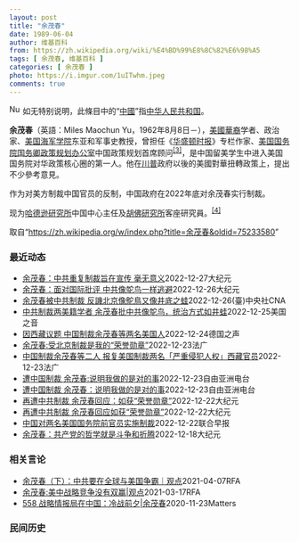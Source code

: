 ```yaml
---
layout: post
title: "余茂春"
date: 1989-06-04
author: 维基百科
from: https://zh.wikipedia.org/wiki/%E4%BD%99%E8%8C%82%E6%98%A5
tags: [ 余茂春, 维基百科 ]
categories: [ 余茂春 ]
photo: https://i.imgur.com/1uITwhm.jpeg
comments: true
---
```

<div class="mw-parser-output"><div role="note" class="hatnote navigation-not-searchable"><a href="/wiki/File:Nuvola_apps_important_yellow.svg" class="image"><img alt="Nuvola apps important yellow.svg" src="//upload.wikimedia.org/wikipedia/commons/thumb/d/dc/Nuvola_apps_important_yellow.svg/20px-Nuvola_apps_important_yellow.svg.png" decoding="async" width="20" height="17" srcset="//upload.wikimedia.org/wikipedia/commons/thumb/d/dc/Nuvola_apps_important_yellow.svg/30px-Nuvola_apps_important_yellow.svg.png 1.5x, //upload.wikimedia.org/wikipedia/commons/thumb/d/dc/Nuvola_apps_important_yellow.svg/40px-Nuvola_apps_important_yellow.svg.png 2x" data-file-width="600" data-file-height="500"></a> 如无特别说明，此條目中的“<a href="/wiki/%E4%B8%AD%E5%9C%8B" title="中國">中國</a>”指<a href="/wiki/%E4%B8%AD%E5%8D%8E%E4%BA%BA%E6%B0%91%E5%85%B1%E5%92%8C%E5%9B%BD" title="中华人民共和国">中华人民共和国</a>。</div>
<div id="noteTA-26f66ddf" class="noteTA"><div class="noteTA-group"><div data-noteta-group-source="module" data-noteta-group="PresidentsUS"></div><div data-noteta-group-source="module" data-noteta-group="USState"></div></div></div>

<p><b>余茂春</b>（英語：<span lang="en">Miles Maochun Yu</span>，1962年8月8日<span class="useeditintro" title="Template:BLP editintro">－</span>），<a href="/wiki/%E5%8D%8E%E8%A3%94%E7%BE%8E%E5%9B%BD%E4%BA%BA" title="华裔美国人">美國華裔</a>学者、政治家、<a href="/wiki/%E7%BE%8E%E5%9B%BD%E6%B5%B7%E5%86%9B%E5%AD%A6%E9%99%A2" title="美国海军学院">美国海军学院</a>东亚和军事史教授，曾担任《<a href="/wiki/%E5%8D%8E%E7%9B%9B%E9%A1%BF%E6%97%B6%E6%8A%A5" title="华盛顿时报">华盛顿时报</a>》专栏作家、<a href="/wiki/%E7%BE%8E%E5%9B%BD%E5%9B%BD%E5%8A%A1%E9%99%A2" title="美国国务院">美国国务院</a><a href="/wiki/%E7%BE%8E%E5%9B%BD%E5%9B%BD%E5%8A%A1%E5%8D%BF" title="美国国务卿">国务卿</a><a href="/wiki/%E6%94%BF%E7%AD%96%E8%A7%84%E5%88%92%E5%8A%9E%E5%85%AC%E5%AE%A4" title="政策规划办公室">政策规划办公室</a>中国政策规划首席顾问<sup id="cite_ref-BGWT_3-0" class="reference"><a href="#cite_note-BGWT-3">[3]</a></sup>，是中国留美学生中进入美国国务院对华政策核心圈的第一人。他在<a href="/wiki/%E5%B7%9D%E6%99%AE" class="mw-redirect" title="川普">川普</a>政府以後的美國對華扭轉政策上，提出不少參考意見。
</p><p>作为对美方制裁中国官员的反制，中国政府在2022年底对余茂春实行制裁。
</p><p>现为<a href="/wiki/%E5%93%88%E5%BE%B7%E9%81%9C%E7%A0%94%E7%A9%B6%E6%89%80" title="哈德遜研究所">哈德逊研究所</a>中国中心主任及<a href="/wiki/%E8%83%A1%E4%BD%9B%E7%A0%94%E7%A9%B6%E6%89%80" title="胡佛研究所">胡佛研究所</a>客座研究員。<sup id="cite_ref-voa1117_4-0" class="reference"><a href="#cite_note-voa1117-4">[4]</a></sup>
</p>
</div><noscript><img src="//zh.wikipedia.org/wiki/Special:CentralAutoLogin/start?type=1x1" alt="" title="" width="1" height="1" style="border: none; position: absolute;"></noscript>
<div class="printfooter" data-nosnippet="">取自“<a dir="ltr" href="https://zh.wikipedia.org/w/index.php?title=余茂春&amp;oldid=75233580">https://zh.wikipedia.org/w/index.php?title=余茂春&amp;oldid=75233580</a>”</div><div id="recent-news"><h3>最近动态</h3><ul><li><a href="https://nodebe4.github.io/waimei/2022-12-27/%E4%BD%99%E8%8C%82%E6%98%A5-%E4%B8%AD%E5%85%B1%E9%87%8D%E5%A4%8D%E5%88%B6%E8%A3%81%E6%97%A8%E5%9C%A8%E5%AE%A3%E4%BC%A0-%E6%AF%AB%E6%97%A0%E6%84%8F%E4%B9%89" title="余茂春：中共重复制裁旨在宣传 毫无意义—— 【大纪元2022年12月28日讯】（大纪元记者王祥编译报导）前美国国务院办中国政策首席顾问余茂春周二（12月27日）在《华尔街日报》投书说，中国共产党...">余茂春：中共重复制裁旨在宣传 毫无意义</a><time>2022-12-27</time><a class="tag">大纪元</a></li>
<li><a href="https://nodebe4.github.io/waimei/2022-12-26/%E4%BD%99%E8%8C%82%E6%98%A5-%E9%9D%A2%E5%AF%B9%E5%9B%BD%E9%99%85%E6%89%B9%E8%AF%84-%E4%B8%AD%E5%85%B1%E5%83%8F%E9%B8%B5%E9%B8%9F%E4%B8%80%E6%A0%B7%E9%80%83%E9%81%BF" title="余茂春：面对国际批评 中共像鸵鸟一样逃避—— 【大纪元2022年12月27日讯】中共上周制裁美籍学者余茂春和托德‧斯坦恩（Todd Stein），冻结其中国境内的资产。对此，余茂春告诉美国之音，...">余茂春：面对国际批评 中共像鸵鸟一样逃避</a><time>2022-12-26</time><a class="tag">大纪元</a></li>
<li><a href="https://nodebe4.github.io/waimei/2022-12-26/%E4%BD%99%E8%8C%82%E6%98%A5%E8%A2%AB%E4%B8%AD%E5%85%B1%E5%88%B6%E8%A3%81-%E5%8F%8D%E8%AD%8F%E5%8C%97%E4%BA%AC%E5%83%8F%E9%B4%95%E9%B3%A5%E5%8F%88%E5%83%8F%E4%BA%95%E5%BA%95%E4%B9%8B%E8%9B%99" title="余茂春被中共制裁 反譏北京像鴕鳥又像井底之蛙—— 中國外交部近日藉口「長期在涉華和涉藏問題上表現惡劣」，制裁美籍學者余茂春（圖）和史坦，兩人皆說不在意被制裁。（中央社檔案照片） （中央社台北26...">余茂春被中共制裁 反譏北京像鴕鳥又像井底之蛙</a><time>2022-12-26</time><a class="tag">(臺)中央社CNA</a></li>
<li><a href="https://nodebe4.github.io/waimei/2022-12-25/%E4%B8%AD%E5%85%B1%E5%88%B6%E8%A3%81%E4%B8%A4%E7%BE%8E%E7%B1%8D%E5%AD%A6%E8%80%85-%E4%BD%99%E8%8C%82%E6%98%A5%E6%89%B9%E4%B8%AD%E5%85%B1%E5%83%8F%E9%B8%B5%E9%B8%9F-%E7%BB%9F%E6%B2%BB%E6%96%B9%E5%BC%8F%E5%A6%82%E4%BA%95%E8%9B%99" title="中共制裁两美籍学者 余茂春批中共像鸵鸟，统治方式如井蛙—— Sun, 25 Dec 2022 16:45:16 GMT 美国国务卿蓬佩奥的首席中国政策和规划顾问余茂春 （照片来源：受访者提供） ...">中共制裁两美籍学者 余茂春批中共像鸵鸟，统治方式如井蛙</a><time>2022-12-25</time><a class="tag">美国之音</a></li>
<li><a href="https://nodebe4.github.io/waimei/2022-12-24/%E5%9B%A0%E8%A5%BF%E8%97%8F%E8%AE%AE%E9%A2%98-%E4%B8%AD%E5%9B%BD%E5%88%B6%E8%A3%81%E4%BD%99%E8%8C%82%E6%98%A5%E7%AD%89%E4%B8%A4%E5%90%8D%E7%BE%8E%E5%9B%BD%E4%BA%BA" title="因西藏议题 中国制裁余茂春等两名美国人—— 2022-12-24T15:02:32.599Z 围绕西藏议题 中美双方各制裁对方两名官员 &nbsp;（德国之声中文网）中国外交部发言人毛宁在12月23日的例...">因西藏议题 中国制裁余茂春等两名美国人</a><time>2022-12-24</time><a class="tag">德国之声</a></li>
<li><a href="https://nodebe4.github.io/waimei/2022-12-23/%E4%BD%99%E8%8C%82%E6%98%A5-%E5%8F%97%E5%8C%97%E4%BA%AC%E5%88%B6%E8%A3%81%E6%98%AF%E6%88%91%E7%9A%84-%E8%8D%A3%E8%AA%89%E5%8B%8B%E7%AB%A0" title="余茂春:受北京制裁是我的“荣誉勋章”—— 23/12/2022 - 19:17 北京12月23日宣布对前美国国务院中国政策首席顾问余茂春和美国国会中国事务执委会副主任托德·斯坦恩实施制裁。余茂春...">余茂春:受北京制裁是我的“荣誉勋章”</a><time>2022-12-23</time><a class="tag">法广</a></li>
<li><a href="https://nodebe4.github.io/waimei/2022-12-23/%E4%B8%AD%E5%9B%BD%E5%88%B6%E8%A3%81%E4%BD%99%E8%8C%82%E6%98%A5%E7%AD%89%E4%BA%8C%E4%BA%BA-%E6%8A%A5%E5%A4%8D%E7%BE%8E%E5%9B%BD%E5%88%B6%E8%A3%81%E4%B8%A4%E5%90%8D-%E4%B8%A5%E9%87%8D%E4%BE%B5%E7%8A%AF%E4%BA%BA%E6%9D%83-%E8%A5%BF%E8%97%8F%E5%AE%98%E5%91%98" title="中国制裁余茂春等二人&nbsp; 报复美国制裁两名「严重侵犯人权」西藏官员—— 23/12/2022 - 08:22 中国外交部(今(23日)早宣布，对美国国务卿办公室前中国政策首席顾问余茂春和美国国会及...">中国制裁余茂春等二人  报复美国制裁两名「严重侵犯人权」西藏官员</a><time>2022-12-23</time><a class="tag">法广</a></li>
<li><a href="https://nodebe4.github.io/waimei/2022-12-23/%E9%81%AD%E4%B8%AD%E5%9B%BD%E5%88%B6%E8%A3%81-%E4%BD%99%E8%8C%82%E6%98%A5-%E8%AF%B4%E6%98%8E%E6%88%91%E5%81%9A%E7%9A%84%E6%98%AF%E5%AF%B9%E7%9A%84%E4%BA%8B" title="遭中国制裁 余茂春:说明我做的是对的事—— 中国以美国因西藏人权制裁中国官员为由，宣布反制裁美国前官员余茂春等人。余茂春接受自由亚洲电台采访回应，这说明他做的是对的事，他形容，美国制裁中国官员是...">遭中国制裁 余茂春:说明我做的是对的事</a><time>2022-12-23</time><a class="tag">自由亚洲电台</a></li>
<li><a href="https://nodebe4.github.io/waimei/2022-12-23/%E9%81%AD%E4%B8%AD%E5%9B%BD%E5%88%B6%E8%A3%81-%E4%BD%99%E8%8C%82%E6%98%A5-%E8%AF%B4%E6%98%8E%E6%88%91%E5%81%9A%E7%9A%84%E6%98%AF%E5%AF%B9%E7%9A%84%E4%BA%8B" title="遭中国制裁 余茂春：说明我做的是对的事—— 中国以美国因西藏人权制裁中国官员为由，宣布反制裁美国前官员余茂春等人。余茂春接受自由亚洲电台采访回应说，这说明他做的是对的事。他形容，美国制裁中国官员...">遭中国制裁 余茂春：说明我做的是对的事</a><time>2022-12-23</time><a class="tag">自由亚洲电台</a></li>
<li><a href="https://nodebe4.github.io/waimei/2022-12-22/%E5%86%8D%E9%81%AD%E4%B8%AD%E5%85%B1%E5%88%B6%E8%A3%81-%E4%BD%99%E8%8C%82%E6%98%A5%E5%9B%9E%E5%BA%94-%E5%A6%82%E8%8E%B7-%E8%8D%A3%E8%AA%89%E5%8B%8B%E7%AB%A0" title="再遭中共制裁 余茂春回应：如获“荣誉勋章”—— 【大纪元2022年12月23日讯】（大纪元记者王祥报导）中共外交部周五（12月23日）宣布，将前美国国务院办中国政策首席顾问余茂春以及美国国会及行...">再遭中共制裁 余茂春回应：如获“荣誉勋章”</a><time>2022-12-22</time><a class="tag">大纪元</a></li>
<li><a href="https://nodebe4.github.io/waimei/2022-12-22/%E5%86%8D%E9%81%AD%E4%B8%AD%E5%85%B1%E5%88%B6%E8%A3%81-%E4%BD%99%E8%8C%82%E6%98%A5%E5%9B%9E%E5%BA%94%E5%A6%82%E8%8E%B7-%E8%8D%A3%E8%AA%89%E5%8B%8B%E7%AB%A0" title="再遭中共制裁 余茂春回应如获“荣誉勋章”—— 【大纪元2022年12月23日讯】（大纪元记者王祥报导）中共外交部周五（12月23日）宣布，将前美国国务院办中国政策首席顾问余茂春以及美国国会及行政...">再遭中共制裁 余茂春回应如获“荣誉勋章”</a><time>2022-12-22</time><a class="tag">大纪元</a></li>
<li><a href="https://nodebe4.github.io/waimei/2022-12-22/%E4%B8%AD%E5%9B%BD%E5%AF%B9%E4%B8%A4%E5%90%8D%E7%BE%8E%E5%9B%BD%E5%9B%BD%E5%8A%A1%E9%99%A2%E5%89%8D%E5%AE%98%E5%91%98%E5%AE%9E%E6%96%BD%E5%88%B6%E8%A3%81" title="中国对两名美国国务院前官员实施制裁—— 中国外交部宣布对美国国务院前官员余茂春和托德·斯坦恩（Todd Stein）实施制裁，以报复美国因西藏人权问题对两名中国官员所实施的制裁。 据中国外交部美...">中国对两名美国国务院前官员实施制裁</a><time>2022-12-22</time><a class="tag">联合早报</a></li>
<li><a href="https://nodebe4.github.io/waimei/2022-12-18/%E4%BD%99%E8%8C%82%E6%98%A5-%E5%85%B1%E4%BA%A7%E5%85%9A%E7%9A%84%E5%93%B2%E5%AD%A6%E5%B0%B1%E6%98%AF%E6%96%97%E4%BA%89%E5%92%8C%E6%8A%98%E8%85%BE" title="余茂春：共产党的哲学就是斗争和折腾—— 【大纪元2022年12月18日讯】前美国国务院中国政策首席顾问余茂春（Miles Yu）12月18日发文说，清零政策符合中共的发展轨迹，与大跃进、文革类似...">余茂春：共产党的哲学就是斗争和折腾</a><time>2022-12-18</time><a class="tag">大纪元</a></li>
</ul></div><div id="open-opinion"><h3>相关言论</h3><ul><li><a href="https://nodebe4.github.io/opinion/2021-04-07/%E4%BD%99%E8%8C%82%E6%98%A5-%E4%B8%8B-%E4%B8%AD%E5%85%B1%E8%A6%81%E5%9C%A8%E5%85%A8%E7%90%83%E4%B8%8E%E7%BE%8E%E5%9B%BD%E4%BA%89%E9%9C%B8-%E8%A7%82%E7%82%B9/" title="自由亚洲电台">余茂春（下）：中共要在全球与美国争霸｜观点</a><time>2021-04-07</time><a class="tag">RFA</a></li>
<li><a href="https://nodebe4.github.io/opinion/2021-03-17/%E4%BD%99%E8%8C%82%E6%98%A5-%E7%BE%8E%E4%B8%AD%E6%88%98%E7%95%A5%E7%AB%9E%E4%BA%89%E6%B2%A1%E6%9C%89%E5%8F%8C%E8%B5%A2-%E8%A7%82%E7%82%B9/" title="自由亚洲电台">余茂春:美中战略竞争没有双赢|观点</a><time>2021-03-17</time><a class="tag">RFA</a></li>
<li><a href="https://nodebe4.github.io/opinion/2020-11-23/558-%E6%88%98%E7%95%A5%E6%83%85%E6%8A%A5%E5%B1%80%E5%9C%A8%E4%B8%AD%E5%9B%BD-%E5%86%B7%E6%88%98%E5%89%8D%E5%A4%95-%E4%BD%99%E8%8C%82%E6%98%A5/" title="野兽爱智慧">558 战略情报局在中国：冷战前夕|余茂春</a><time>2020-11-23</time><a class="tag">Matters</a></li>
</ul></div><div id="mjls-record"><h3>民间历史</h3><ul></ul></div>